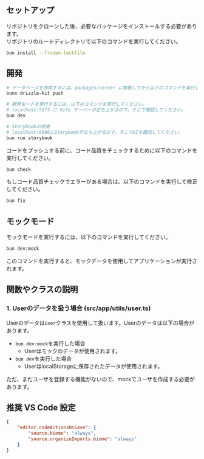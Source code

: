 ## セットアップ

リポジトリをクローンした後、必要なパッケージをインストールする必要があります。  
リポジトリのルートディレクトリで以下のコマンドを実行してください。

```bash
bun install --frozen-lockfile
```

## 開発

```bash
# データベースを作成するには、packages/server に移動してから以下のコマンドを実行してください。
bunx drizzle-kit push
```

```bash
# 開発モードを実行するには、以下のコマンドを実行してください。
# localhost:5173 に Vite サーバーが立ち上がるので、そこで確認してください。
bun dev

# Storybookの使用
# localhost:6006にStorybookが立ち上がるので、そこでUIを確認してください。
bun run storybook
```

コードをプッシュする前に、コード品質をチェックするために以下のコマンドを実行してください。

```bash
bun check
```

もしコード品質チェックでエラーがある場合は、以下のコマンドを実行して修正してください。

```bash
bun fix
```

## モックモード

モックモードを実行するには、以下のコマンドを実行してください。

```bash
bun dev:mock
```

このコマンドを実行すると、モックデータを使用してアプリケーションが実行されます。

## 関数やクラスの説明

### 1. Userのデータを扱う場合 (src/app/utils/user.ts)

Userのデータは`User`クラスを使用して扱います。Userのデータは以下の場合があります。

- `bun dev:mock`を実行した場合
  - Userはモックのデータが使用されます。
- `bun dev`を実行した場合
  - UserはlocalStorageに保存されたデータが使用されます。

ただ、まだユーザを登録する機能がないので、mockでユーザを作成する必要があります。

## 推奨 VS Code 設定

```json
{
	"editor.codeActionsOnSave": {
		"source.biome": "always",
		"source.organizeImports.biome": "always"
	}
}
```
